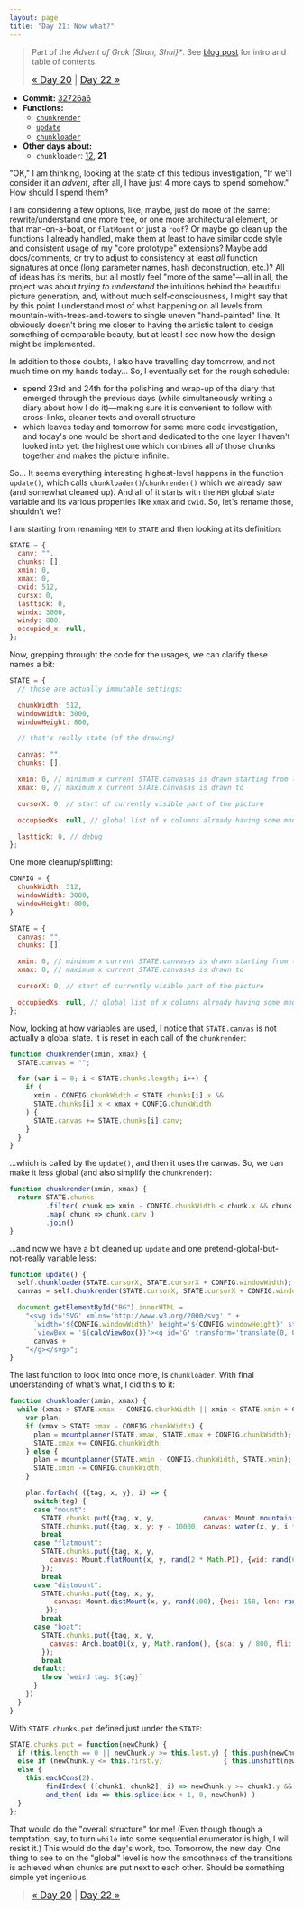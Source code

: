 ```yaml
---
layout: page
title: "Day 21: Now what?"
---
```


> Part of the _Advent of Grok {Shan, Shui}*_. See [blog post](/blog/2021-12-28-grok-shan-shui.html) for intro and table of contents.
>
> <big>[« Day 20](day20.html) | [Day 22 »](day22.html)</big>

* **Commit:** [32726a6](https://github.com/zverok/grok-shan-shui/commit/32726a6d3ea0e759e98cd2e9b7734dded10391d1)
* **Functions:**
  * [`chunkrender`](https://github.com/zverok/grok-shan-shui/blob/main/original.html#L3973)
  * [`update`](https://github.com/zverok/grok-shan-shui/blob/main/original.html#L4017)
  * [`chunkloader`](https://github.com/zverok/grok-shan-shui/blob/main/original.html#L3845)
* **Other days about:**
  * `chunkloader`: [12](day12.html), **21**

"OK," I am thinking, looking at the state of this tedious investigation, "If we'll consider it an _advent_, after all, I have just 4 more days to spend somehow." How should I spend them?

I am considering a few options, like, maybe, just do more of the same: rewrite/understand one more tree, or one more architectural element, or that man-on-a-boat, or `flatMount` or just a `roof`? Or maybe go clean up the functions I already handled, make them at least to have similar code style and consistent usage of my "core prototype" extensions? Maybe add docs/comments, or try to adjust to consistency at least _all_ function signatures at once (long parameter names, hash deconstruction, etc.)? All of ideas has its merits, but all mostly feel "more of the same"—all in all, the project was about _trying to understand_ the intuitions behind the beautiful picture generation, and, without much self-consciousness, I might say that by this point I understand most of what happening on all levels from mountain-with-trees-and-towers to single uneven "hand-painted" line. It obviously doesn't bring me closer to having the artistic talent to design something of comparable beauty, but at least I see now how the design might be implemented.

In addition to those doubts, I also have travelling day tomorrow, and not much time on my hands today... So, I eventually set for the rough schedule:
* spend 23rd and 24th for the polishing and wrap-up of the diary that emerged through the previous days (while simultaneously writing a diary about how I do it)—making sure it is convenient to follow with cross-links, cleaner texts and overall structure
* which leaves today and tomorrow for some more code investigation, and today's one would be short and dedicated to the one layer I haven't looked into yet: the highest one which combines all of those chunks together and makes the picture infinite.

So... It seems everything interesting highest-level happens in the function `update()`, which calls `chunkloader()`/`chunkrender()` which we already saw (and somewhat cleaned up). And all of it starts with the `MEM` global state variable and its various properties like `xmax` and `cwid`. So, let's rename those, shouldn't we?

I am starting from renaming `MEM` to `STATE` and then looking at its definition:

```js
STATE = {
  canv: "",
  chunks: [],
  xmin: 0,
  xmax: 0,
  cwid: 512,
  cursx: 0,
  lasttick: 0,
  windx: 3000,
  windy: 800,
  occupied_x: null,
};
```

Now, grepping throught the code for the usages, we can clarify these names a bit:

```js
STATE = {
  // those are actually immutable settings:

  chunkWidth: 512,
  windowWidth: 3000,
  windowHeight: 800,

  // that's really state (of the drawing)

  canvas: "",
  chunks: [],

  xmin: 0, // minimum x current STATE.canvasas is drawn starting from (can be negative)
  xmax: 0, // maximum x current STATE.canvasas is drawn to

  cursorX: 0, // start of currently visible part of the picture

  occupiedXs: null, // global list of x columns already having some mountains, initialized in mountplanner

  lasttick: 0, // debug
};
```

One more cleanup/splitting:
```js
CONFIG = {
  chunkWidth: 512,
  windowWidth: 3000,
  windowHeight: 800,
}

STATE = {
  canvas: "",
  chunks: [],

  xmin: 0, // minimum x current STATE.canvasas is drawn starting from (can be negative)
  xmax: 0, // maximum x current STATE.canvasas is drawn to

  cursorX: 0, // start of currently visible part of the picture

  occupiedXs: null, // global list of x columns already having some mountains, initialized in mountplanner
};
```

Now, looking at how variables are used, I notice that `STATE.canvas` is not actually a global state.
It is reset in each call of the `chunkrender`:

```js
function chunkrender(xmin, xmax) {
  STATE.canvas = "";

  for (var i = 0; i < STATE.chunks.length; i++) {
    if (
      xmin - CONFIG.chunkWidth < STATE.chunks[i].x &&
      STATE.chunks[i].x < xmax + CONFIG.chunkWidth
    ) {
      STATE.canvas += STATE.chunks[i].canv;
    }
  }
}
```
...which is called by the `update()`, and then it uses the canvas. So, we can make it less global (and also simplify the `chunkrender`):

```js
function chunkrender(xmin, xmax) {
  return STATE.chunks
         .filter( chunk => xmin - CONFIG.chunkWidth < chunk.x && chunk.x < xmax + CONFIG.chunkWidth )
         .map( chunk => chunk.canv )
         .join()
}
```

...and now we have a bit cleaned up `update` and one pretend-global-but-not-really variable less:

```js
function update() {
  self.chunkloader(STATE.cursorX, STATE.cursorX + CONFIG.windowWidth);
  canvas = self.chunkrender(STATE.cursorX, STATE.cursorX + CONFIG.windowWidth);

  document.getElementById("BG").innerHTML =
    "<svg id='SVG' xmlns='http://www.w3.org/2000/svg' " +
      `width='${CONFIG.windowWidth}' height='${CONFIG.windowHeight}' style='mix-blend-mode:multiply;'` +
      `viewBox = '${calcViewBox()}'><g id='G' transform='translate(0, 0)'>` +
      canvas +
    "</g></svg>";
}
```

The last function to look into once more, is `chunkloader`. With final understanding of what's what, I did this to it:

```js
function chunkloader(xmin, xmax) {
  while (xmax > STATE.xmax - CONFIG.chunkWidth || xmin < STATE.xmin + CONFIG.chunkWidth) {
    var plan;
    if (xmax > STATE.xmax - CONFIG.chunkWidth) {
      plan = mountplanner(STATE.xmax, STATE.xmax + CONFIG.chunkWidth);
      STATE.xmax += CONFIG.chunkWidth;
    } else {
      plan = mountplanner(STATE.xmin - CONFIG.chunkWidth, STATE.xmin);
      STATE.xmin -= CONFIG.chunkWidth;
    }

    plan.forEach( ({tag, x, y}, i) => {
      switch(tag) {
      case "mount":
        STATE.chunks.put({tag, x, y,            canvas: Mount.mountain(x, y, rand(i * 2), {})});
        STATE.chunks.put({tag, x, y: y - 10000, canvas: water(x, y, i * 2)});
        break
      case "flatmount":
        STATE.chunks.put({tag, x, y,
          canvas: Mount.flatMount(x, y, rand(2 * Math.PI), {wid: rand(600, 1000), hei: 100, cho: rand(0.5, 0.7)}),
        });
        break
      case "distmount":
        STATE.chunks.put({tag, x, y,
           canvas: Mount.distMount(x, y, rand(100), {hei: 150, len: randChoice([500, 1000, 1500])})
         });
        break
      case "boat":
        STATE.chunks.put({tag, x, y,
          canvas: Arch.boat01(x, y, Math.random(), {sca: y / 800, fli: randChoice([true, false])})
        });
        break
      default:
        throw `weird tag: ${tag}`
      }
    })
  }
}
```

With `STATE.chunks.put` defined just under the `STATE`:
```js
STATE.chunks.put = function(newChunk) {
  if (this.length == 0 || newChunk.y >= this.last.y) { this.push(newChunk) }
  else if (newChunk.y <= this.first.y)               { this.unshift(newChunk)}
  else {
    this.eachCons(2).
         findIndex( ([chunk1, chunk2], i) => newChunk.y >= chunk1.y && newChunk.y <= chunk2.y ).
         and_then( idx => this.splice(idx + 1, 0, newChunk) )
  }
};
```

That would do the "overall structure" for me! (Even though though a temptation, say, to turn `while` into some sequential enumerator is high, I will resist it.) This would do the day's work, too. Tomorrow, the new day. One thing to see to on the "global" level is how the smoothness of the transitions is achieved when chunks are put next to each other. Should be something simple yet ingenious.

> <big>[« Day 20](day20.html) | [Day 22 »](day22.html)</big>
